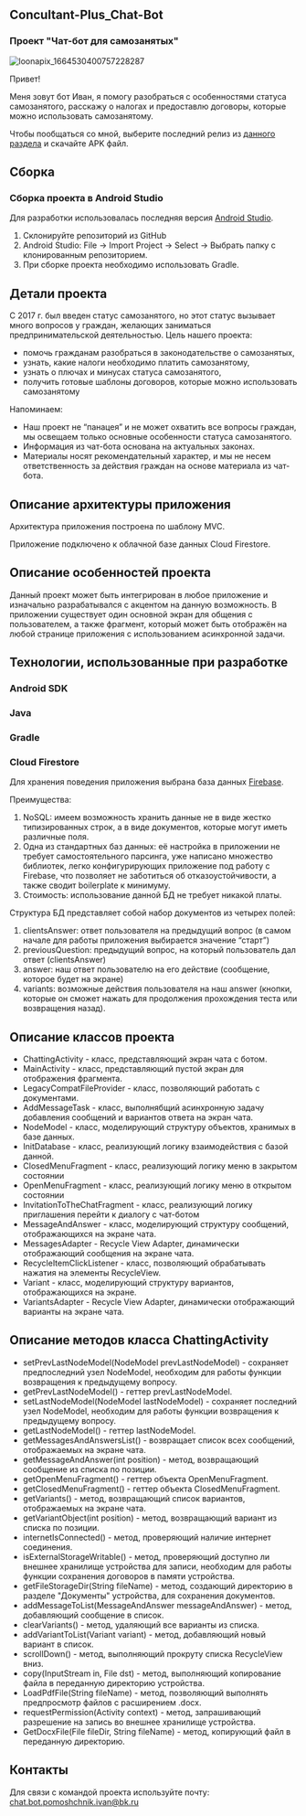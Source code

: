 ## Concultant-Plus_Chat-Bot  
### Проект "Чат-бот для самозанятых"

![loonapix_1664530400757228287](https://user-images.githubusercontent.com/90005421/195982326-d8b25ef3-9683-41c2-be3d-5a414312e22c.png)

Привет! 

Меня зовут бот Иван, я помогу разобраться с особенностями статуса самозанятого, расскажу о налогах  и предоставлю договоры, которые можно использовать самозанятому. 

Чтобы пообщаться со мной, выберите последний релиз из [данного раздела](https://github.com/uzorov/Concultant-Plus_Chat-Bot/releases) и скачайте APK файл.



## Сборка

### Сборка проекта в Android Studio 
Для разработки использовалась последняя версия [Android Studio](http://developer.android.com/sdk/installing/studio.html). 
1. Склонируйте репозиторий из GitHub
2. Android Studio: File -> Import Project -> Select -> Выбрать папку с клонированным репозиторием.
3. При сборке проекта необходимо использовать Gradle. 

## Детали проекта 
С 2017 г. был введен статус самозанятого, но этот статус вызывает много вопросов у граждан, желающих заниматься предпринимательской деятельностью.
Цель нашего проекта: 
* помочь гражданам разобраться в законодательстве о самозанятых,
* узнать, какие налоги необходимо платить самозанятому,
* узнать о плючах и минусах статуса самозанятого,
* получить готовые шаблоны договоров, которые можно использовать самозанятому

Напоминаем:
* Наш проект не “панацея” и не может охватить все вопросы граждан, мы освещаем только основные особенности статуса самозанятого.  
* Информация из чат-бота основана на актуальных законах.
* Материалы носят рекомендательный характер, и мы не несем ответственность за действия граждан на основе материала из чат-бота. 


## Описание архитектуры приложения

Архитектура приложения построена по шаблону MVC. 

Приложение подключено к облачной базе данных Cloud Firestore.

## Описание особенностей проекта

Данный проект может быть интегрирован в любое приложение и изначально разрабатывался с акцентом на данную возможность. В приложении существует один основной экран для общения с пользователем, а также фрагмент, который может быть отображён на любой странице приложения с использованием асинхронной задачи. 

## Технологии, использованные при разработке

### Android SDK
### Java
### Gradle
### Cloud Firestore

Для хранения поведения приложения выбрана база данных [Firebase](https://console.firebase.google.com/u/0/project/cp-project-87030/firestore/data/~2Fchatbot%20behaviour~2FEvwgm2X0oHYjHjOhDZs6). 

Преимущества:
1. NoSQL: имеем возможность хранить данные не в виде жестко типизированных строк, а в виде документов, которые могут иметь различные поля.
2. Одна из стандартных баз данных: её настройка в приложении не требует самостоятельного парсинга, уже написано множество библиотек, легко конфигурирующих приложение под работу с Firebase, что позволяет не заботиться об отказоустойчивости, а также сводит boilerplate к минимуму.
3. Стоимость: использование данной БД не требует никакой платы.

Структура БД представляет собой набор документов из четырех полей:
1. clientsAnswer: ответ пользователя на предыдущий вопрос (в самом начале для работы приложения выбирается значение “старт”)
2. previousQuestion: предыдущий вопрос, на который пользователь дал ответ (clientsAnswer)
3. answer: наш ответ пользователю на его действие (сообщение, которое будет на экране)
4. variants: возможные действия пользователя на наш answer (кнопки, которые он сможет нажать для продолжения прохождения теста или возвращения назад).

## Описание классов проекта

* ChattingActivity - класс, представляющий экран чата с ботом.
* MainActivity - класс, представляющий пустой экран для отображения фрагмента.
* LegacyCompatFileProvider - класс, позволяющий работать с документами.
* AddMessageTask - класс, выполнябщий асинхронную задачу добавления сообщений и вариантов ответа на экран чата.
* NodeModel - класс, моделирующий структуру объектов, хранимых в базе данных.
* InitDatabase - класс, реализующий логику взаимодействия с базой данной.
* ClosedMenuFragment - класс, реализующий логику меню в закрытом состоянии
* OpenMenuFragment - класс, реализующий логику меню в открытом состоянии 
* InvitationToTheChatFragment - класс, реализующий логику приглашения перейти к диалогу с чат-ботом
* MessageAndAnswer - класс, моделирующий структуру сообщений, отображающихся на экране чата.
* MessagesAdapter - Recycle View Adapter, динамически отображающий сообщения на экране чата.
* RecycleItemClickListener - класс, позволяющий обрабатывать нажатия на элементы RecycleView.
* Variant - класс, моделирующий структуру вариантов, отображающихся на экране.
* VariantsAdapter -  Recycle View Adapter, динамически отображающий варианты на экране чата.

## Описание методов класса ChattingActivity

* setPrevLastNodeModel(NodeModel prevLastNodeModel) - сохраняет предпоследний узел NodeModel, необходим для работы функции возвращения к предыдущему вопросу.
* getPrevLastNodeModel() - геттер prevLastNodeModel.
* setLastNodeModel(NodeModel lastNodeModel) - сохраняет последний узел NodeModel, необходим для работы функции возвращения к предыдущему вопросу.
* getLastNodeModel() - геттер lastNodeModel.
* getMessagesAndAnswersList() - возвращает список всех сообщений, отображаемых на экране чата.
* getMessageAndAnswer(int position) - метод, возвращающий сообщение из списка по позиции.
* getOpenMenuFragment() - геттер объекта OpenMenuFragment.
* getClosedMenuFragment() - геттер объекта ClosedMenuFragment.
* getVariants() - метод, возвращающий список вариантов, отображаемых на экране чата.
* getVariantObject(int position) - метод, возвращающий вариант из списка по позиции.
* internetIsConnected() - метод, проверяющий наличие интернет соединения.
* isExternalStorageWritable() - метод, проверяющий доступно ли внешнее хранилище устройства для записи, необходим для работы функции сохранения договоров в памяти устройства.
* getFileStorageDir(String fileName) - метод, создающий директорию в разделе "Документы" устройства, для сохранения документов.
* addMessageToList(MessageAndAnswer messageAndAnswer) - метод, добавляющий сообщение в список.
* clearVariants() - метод, удаляющий все варианты из списка.
* addVariantToList(Variant variant) - метод, добавляющий новый вариант в список.
* scrollDown() - метод, выполняющий прокруту списка RecycleView вниз.
* copy(InputStream in, File dst) - метод, выполняющий копирование файла в переданную директорию устройства.
* LoadPdfFile(String fileName) - метод, позволяющий выполнять предпросмотр файлов с расширением .docx.
* requestPermission(Activity context) - метод, запрашивающий разрешение на запись во внешнее хранилище устройства.
* GetDocxFile(File fileDir, String fileName) - метод, копирующий файл в переданную директорию.

## Контакты

Для связи с командой проекта используйте почту: chat.bot.pomoshchnik.ivan@bk.ru
